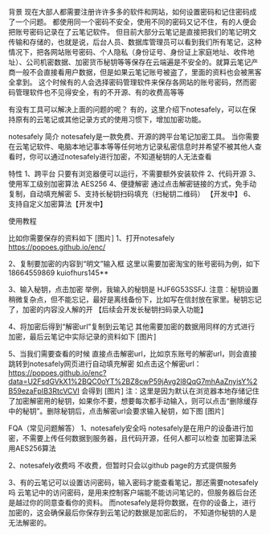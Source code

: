 
背景
现在大部人都需要注册许许多多的软件和网站，如何设置密码和记住密码成了一个问题。
都使用同一个密码不安全，使用不同的密码又记不住，有的人便会把账号密码记录在了云笔记软件。
但目前大部分云笔记是直接把我们的笔记明文传输和存储的，也就是说，后台人员、数据库管理员可以看到我们所有笔记，这种情况下，把各网站账号密码、个人隐私（身份证号、身份证上家庭地址、收件地址）、公司机密数据、加密货币秘钥等等保存在云端遍是不安全的。就算云笔记产商一般不会直接看用户数据，但是如果云笔记账号被盗了，里面的资料也会被黑客全拿到。
这个时候有的人会选择密码管理软件来保存各网站的账号密码，然而密码管理软件也不见得安全，有的不开源、有的收费高等等

有没有工具可以解决上面的问题的呢？
有的，这里介绍下notesafely，可以在保持原有的云笔记或其他记录方式的使用习惯下，增加加密功能。

notesafely
简介
notesafely是一款免费、开源的跨平台笔记加密工具。
当你需要在云笔记软件、电脑本地记事本等等任何地方记录私密信息时并希望不被其他人查看时，你可以通过notesafely进行加密，不知道秘钥的人无法查看

特性
1、跨平台
只要有浏览器便可以运行，不需要额外安装软件
2、代码开源
3、使用军工级别加密算法 AES256
4、便捷解密 
通过点击解密链接的方式，免手动复制，自动填充解密
5、支持长秘钥扫码填充（扫秘钥二维码） 【开发中】
6、支持自定义加密算法【开发中】

使用教程

比如你需要保存的资料如下
[图片]
1、打开notesafely
https://popoes.github.io/enc/

2、复制要加密的内容到“明文”输入框
这里以需要加密淘宝的账号密码为例，如下
18664559869
kuiofhurs145**

3、输入秘钥，点击加密
举例，我输入的秘钥是  HJF6G53SSFJ.
注意：秘钥设置稍微复杂点，但不能忘记，最好是离线备份下，比如写在信封放在家里。秘钥忘记了，加密的内容没人解的开  【后续会开发长秘钥扫码录入功能】

4、将加密后得到“解密url”复制到云笔记
其他需要加密的数据用同样的方式进行加密，最后云笔记中实际记录的资料如下
[图片]


5、当我们需要查看的时候
直接点击解密url，比如京东账号的解密url，则会直接跳转到notesafely网页进行自动填充解密
如点击这个解密url：
https://popoes.github.io/enc?data=U2FsdGVkX1%2BQC0oYT%2BZ8cwP59jAvg2l8QqG7mhAaZnyisY%2B59ezaFpIB3RtcVCVI
会得到
[图片]
注：这里是因为默认在浏览器本地存储记住了加密解密用的秘钥，如果你不要，想要每次都手动输入，则可以点击“删除缓存中的秘钥”。删除秘钥后，点击解密url会要求输入秘钥，如下图
[图片]



FQA（常见问题解答）
1、notesafely安全吗
notesafely是在用户的设备进行加密，不需要上传任何数据到服务器，且代码开源，任何人都可以检查
加密算法采用AES256算法

2、notesafely收费吗
不收费，但暂时只会以github page的方式提供服务

3、有的云笔记可以设置访问密码，输入密码才能查看笔记，那还需要notesafely吗
云笔记中的访问密码，是用来控制客户端能不能访问笔记的，但服务器后台还是越过你的同意查看你的资料。
而notesafely是将你数据，在你的设备上，进行加密的，这会确保最后你保存到云笔记的数据是加密后的， 不知道你秘钥的人是无法解密的。
